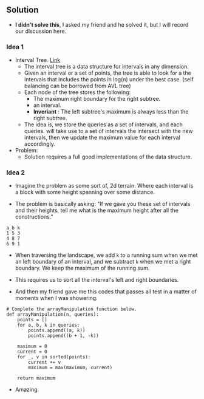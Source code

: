 ## Solution

* **I didn't solve this**, I asked my friend and he solved it, but I will record our discussion here.

### Idea 1

* Interval Tree. <a href="https://www.geeksforgeeks.org/interval-tree/">Link</a>
  * The interval tree is a data structure for intervals in any dimension.
  * Given an interval or a set of points, the tree is able to look for a the intervals that includes the points in
  log(n) under the best case. (self balancing can be borrowed from AVL tree)
  * Each node of the tree stores the following:
    * The maximum right boundary for the right subtree.
    * an interval.
    * **Inveriant** : The left subtree's maximum is always less than the right subtree.
  * The idea is, we store the queries as a set of intervals, and each queries.
  will take use to a set of intervals the intersect with the new intervals, then we update the maximum value
  for each interval accordingly.
* Problem:
  * Solution requires a full good implementations of the data structure.

### Idea 2

* Imagine the problem as some sort of, 2d terrain. Where each interval is a block with some height spanning over some
distance.

* The problem is basically asking: "If we gave you these set of intervals and their heights, tell me what is the
maximum height after all the constructions."

```
a b k
1 5 3
4 8 7
6 9 1
```

* When traversing the landscape, we add `k` to a running sum when we met an left boundary of an interval, and we
subtract `k` when we met a right boundary. We keep the maximum of the running sum.

* This requires us to sort all the interval's left and right boundaries.

* And then my friend gave me this codes that passes all test in a matter of moments when I was showering.

```
# Complete the arrayManipulation function below.
def arrayManipulation(n, queries):
    points = []
    for a, b, k in queries:
        points.append((a, k))
        points.append((b + 1, -k))

    maximum = 0
    current = 0
    for _, v in sorted(points):
        current += v
        maximum = max(maximum, current)

    return maximum
```

* Amazing.